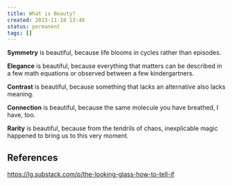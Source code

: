 ```yaml
---
title: What is Beauty?
created: 2023-11-18 13:46
status: permanent
tags: []
---
```


  **Symmetry** is beautiful, because life blooms in cycles rather than episodes.
  
  **Elegance** is beautiful, because everything that matters can be described in a few math equations or observed between a few kindergartners.
  
  **Contrast** is beautiful, because something that lacks an alternative also lacks meaning.
  
  **Connection** is beautiful, because the same molecule you have breathed, I have, too.
  
  **Rarity** is beautiful, because from the tendrils of chaos, inexplicable magic happened to bring us to this very moment. 

## References

https://lg.substack.com/p/the-looking-glass-how-to-tell-if